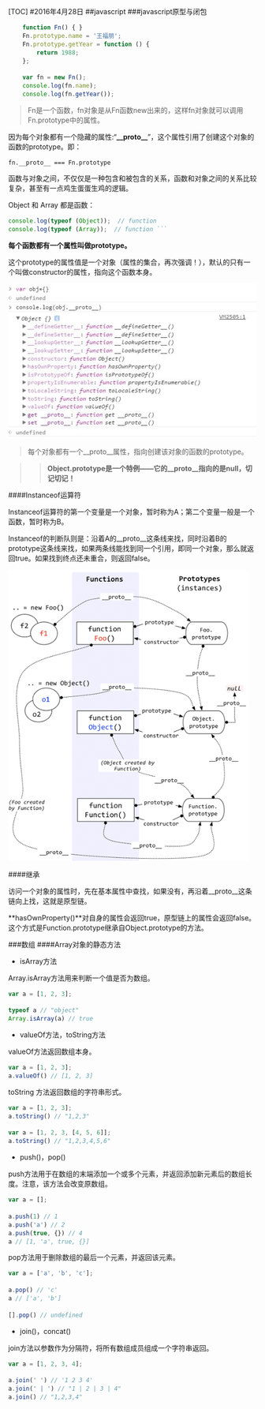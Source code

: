 [TOC]
#2016年4月28日
##javascript
###javascript原型与闭包

```js
    function Fn() { }
    Fn.prototype.name = '王福朋';
    Fn.prototype.getYear = function () {
        return 1988;
    };

    var fn = new Fn();
    console.log(fn.name);
    console.log(fn.getYear());
```

>Fn是一个函数，fn对象是从Fn函数new出来的，这样fn对象就可以调用Fn.prototype中的属性。

因为每个对象都有一个隐藏的属性:“**\_\_proto\_\_**”，这个属性引用了创建这个对象的函数的prototype。即：
    
    fn.__proto__ === Fn.prototype

函数与对象之间，不仅仅是一种包含和被包含的关系，函数和对象之间的关系比较复杂，甚至有一点鸡生蛋蛋生鸡的逻辑。

Object 和 Array 都是函数：


```js
console.log(typeof (Object));  // function
console.log(typeof (Array));  // function ```
```

**每个函数都有一个属性叫做prototype。**

这个prototype的属性值是一个对象（属性的集合，再次强调！），默认的只有一个叫做constructor的属性，指向这个函数本身。

![](img/proto.jpg)

>每个对象都有一个__proto__属性，指向创建该对象的函数的prototype。

>>**Object.prototype是一个特例——它的__proto__指向的是null，切记切记！**

####Instanceof运算符

Instanceof运算符的第一个变量是一个对象，暂时称为A；第二个变量一般是一个函数，暂时称为B。

Instanceof的判断队则是：沿着A的__proto__这条线来找，同时沿着B的prototype这条线来找，如果两条线能找到同一个引用，即同一个对象，那么就返回true。如果找到终点还未重合，则返回false。

![](img/prototype.png)

####继承

访问一个对象的属性时，先在基本属性中查找，如果没有，再沿着__proto__这条链向上找，这就是原型链。

**hasOwnProperty()**对自身的属性会返回true，原型链上的属性会返回false。这个方式是Function.prototype继承自Object.prototype的方法。

###数组
####Array对象的静态方法

 - isArray方法

Array.isArray方法用来判断一个值是否为数组。

```js
var a = [1, 2, 3];

typeof a // "object"
Array.isArray(a) // true
```

 - valueOf方法，toString方法

valueOf方法返回数组本身。

```js
var a = [1, 2, 3];
a.valueOf() // [1, 2, 3]
```

toString 方法返回数组的字符串形式。

```js
var a = [1, 2, 3];
a.toString() // "1,2,3"

var a = [1, 2, 3, [4, 5, 6]];
a.toString() // "1,2,3,4,5,6"
```

 - push()，pop()

push方法用于在数组的末端添加一个或多个元素，并返回添加新元素后的数组长度。注意，该方法会改变原数组。

```js
var a = [];

a.push(1) // 1
a.push('a') // 2
a.push(true, {}) // 4
a // [1, 'a', true, {}]
```

pop方法用于删除数组的最后一个元素，并返回该元素。

```js
var a = ['a', 'b', 'c'];

a.pop() // 'c'
a // ['a', 'b']

[].pop() // undefined
```

 - join()，concat()

join方法以参数作为分隔符，将所有数组成员组成一个字符串返回。

```js
var a = [1, 2, 3, 4];

a.join(' ') // '1 2 3 4'
a.join(' | ') // "1 | 2 | 3 | 4"
a.join() // "1,2,3,4"
```

